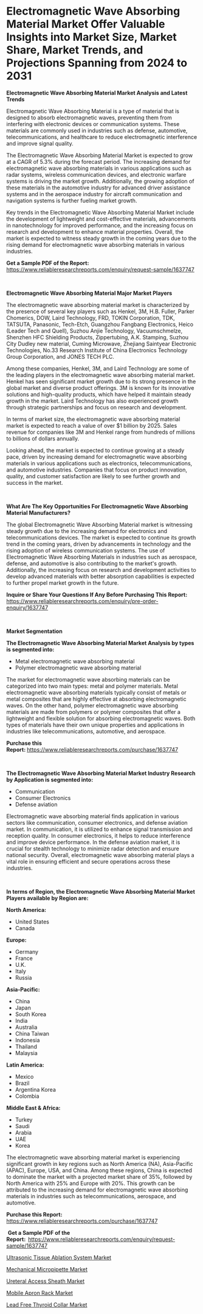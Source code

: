 <p><h1>Electromagnetic Wave Absorbing Material Market Offer Valuable Insights into Market Size, Market Share, Market Trends, and Projections Spanning from 2024 to 2031</h1></p><p><strong>Electromagnetic Wave Absorbing Material Market Analysis and Latest Trends</strong></p>
<p><p>Electromagnetic Wave Absorbing Material is a type of material that is designed to absorb electromagnetic waves, preventing them from interfering with electronic devices or communication systems. These materials are commonly used in industries such as defense, automotive, telecommunications, and healthcare to reduce electromagnetic interference and improve signal quality.</p><p>The Electromagnetic Wave Absorbing Material Market is expected to grow at a CAGR of 5.3% during the forecast period. The increasing demand for electromagnetic wave absorbing materials in various applications such as radar systems, wireless communication devices, and electronic warfare systems is driving the market growth. Additionally, the growing adoption of these materials in the automotive industry for advanced driver assistance systems and in the aerospace industry for aircraft communication and navigation systems is further fueling market growth.</p><p>Key trends in the Electromagnetic Wave Absorbing Material Market include the development of lightweight and cost-effective materials, advancements in nanotechnology for improved performance, and the increasing focus on research and development to enhance material properties. Overall, the market is expected to witness steady growth in the coming years due to the rising demand for electromagnetic wave absorbing materials in various industries.</p></p>
<p><strong>Get a Sample PDF of the Report:&nbsp;</strong> <a href="https://www.reliableresearchreports.com/enquiry/request-sample/1637747">https://www.reliableresearchreports.com/enquiry/request-sample/1637747</a></p>
<p>&nbsp;</p>
<p><strong>Electromagnetic Wave Absorbing Material Major Market Players</strong></p>
<p><p>The electromagnetic wave absorbing material market is characterized by the presence of several key players such as Henkel, 3M, H.B. Fuller, Parker Chomerics, DOW, Laird Technology, FRD, TOKIN Corporation, TDK, TATSUTA, Panasonic, Tech-Etch, Guangzhou Fangbang Electronics, Heico (Leader Tech and Quell), Suzhou Anjie Technology, Vacuumschmelze, Shenzhen HFC Shielding Products, Zippertubing, A.K. Stamping, Suzhou City Dudley new material, Cuming Microwave, Zhejiang Saintyear Electronic Technologies, No.33 Research Institute of China Electronics Technology Group Corporation, and JONES TECH PLC.</p><p>Among these companies, Henkel, 3M, and Laird Technology are some of the leading players in the electromagnetic wave absorbing material market. Henkel has seen significant market growth due to its strong presence in the global market and diverse product offerings. 3M is known for its innovative solutions and high-quality products, which have helped it maintain steady growth in the market. Laird Technology has also experienced growth through strategic partnerships and focus on research and development.</p><p>In terms of market size, the electromagnetic wave absorbing material market is expected to reach a value of over $1 billion by 2025. Sales revenue for companies like 3M and Henkel range from hundreds of millions to billions of dollars annually.</p><p>Looking ahead, the market is expected to continue growing at a steady pace, driven by increasing demand for electromagnetic wave absorbing materials in various applications such as electronics, telecommunications, and automotive industries. Companies that focus on product innovation, quality, and customer satisfaction are likely to see further growth and success in the market.</p></p>
<p>&nbsp;</p>
<p><strong>What Are The Key Opportunities For Electromagnetic Wave Absorbing Material Manufacturers?</strong></p>
<p><p>The global Electromagnetic Wave Absorbing Material market is witnessing steady growth due to the increasing demand for electronics and telecommunications devices. The market is expected to continue its growth trend in the coming years, driven by advancements in technology and the rising adoption of wireless communication systems. The use of Electromagnetic Wave Absorbing Materials in industries such as aerospace, defense, and automotive is also contributing to the market's growth. Additionally, the increasing focus on research and development activities to develop advanced materials with better absorption capabilities is expected to further propel market growth in the future.</p></p>
<p><strong>Inquire or Share Your Questions If Any Before Purchasing This Report:</strong> <a href="https://www.reliableresearchreports.com/enquiry/pre-order-enquiry/1637747">https://www.reliableresearchreports.com/enquiry/pre-order-enquiry/1637747</a></p>
<p>&nbsp;</p>
<p><strong>Market Segmentation</strong></p>
<p><strong>The Electromagnetic Wave Absorbing Material Market Analysis by types is segmented into:</strong></p>
<p><ul><li>Metal electromagnetic wave absorbing material</li><li>Polymer electromagnetic wave absorbing material</li></ul></p>
<p><p>The market for electromagnetic wave absorbing materials can be categorized into two main types: metal and polymer materials. Metal electromagnetic wave absorbing materials typically consist of metals or metal composites that are highly effective at absorbing electromagnetic waves. On the other hand, polymer electromagnetic wave absorbing materials are made from polymers or polymer composites that offer a lightweight and flexible solution for absorbing electromagnetic waves. Both types of materials have their own unique properties and applications in industries like telecommunications, automotive, and aerospace.</p></p>
<p><strong>Purchase this Report:&nbsp;</strong><a href="https://www.reliableresearchreports.com/purchase/1637747">https://www.reliableresearchreports.com/purchase/1637747</a></p>
<p>&nbsp;</p>
<p><strong>The Electromagnetic Wave Absorbing Material Market Industry Research by Application is segmented into:</strong></p>
<p><ul><li>Communication</li><li>Consumer Electronics</li><li>Defense aviation</li></ul></p>
<p><p>Electromagnetic wave absorbing material finds application in various sectors like communication, consumer electronics, and defense aviation market. In communication, it is utilized to enhance signal transmission and reception quality. In consumer electronics, it helps to reduce interference and improve device performance. In the defense aviation market, it is crucial for stealth technology to minimize radar detection and ensure national security. Overall, electromagnetic wave absorbing material plays a vital role in ensuring efficient and secure operations across these industries.</p></p>
<p>&nbsp;</p>
<p><strong>In terms of Region, the Electromagnetic Wave Absorbing Material Market Players available by Region are:</strong></p>
<p>
    <p> <strong> North America: </strong>
        <ul>
            <li>United States</li>
            <li>Canada</li>
        </ul>
        </p> 
    <p> <strong> Europe: </strong>
        <ul>
            <li>Germany</li>
            <li>France</li>
            <li>U.K.</li>
            <li>Italy</li>
            <li>Russia</li>
        </ul>
        </p> 
    <p> <strong> Asia-Pacific: </strong>
        <ul>
            <li>China</li>
            <li>Japan</li>
            <li>South Korea</li>
            <li>India</li>
            <li>Australia</li>
            <li>China Taiwan</li>
            <li>Indonesia</li>
            <li>Thailand</li>
            <li>Malaysia</li>
        </ul>
        </p> 
    <p> <strong> Latin America: </strong>
        <ul>
            <li>Mexico</li>
            <li>Brazil</li>
            <li>Argentina Korea</li>
            <li>Colombia</li>
        </ul>
        </p> 
    <p> <strong> Middle East & Africa: </strong>
        <ul>
            <li>Turkey</li>
            <li>Saudi</li>
            <li>Arabia</li>
            <li>UAE</li>
            <li>Korea</li>
        </ul>
    </p>
    </p>
<p><p>The electromagnetic wave absorbing material market is experiencing significant growth in key regions such as North America (NA), Asia-Pacific (APAC), Europe, USA, and China. Among these regions, China is expected to dominate the market with a projected market share of 35%, followed by North America with 25% and Europe with 20%. This growth can be attributed to the increasing demand for electromagnetic wave absorbing materials in industries such as telecommunications, aerospace, and automotive.</p></p>
<p><strong>Purchase this Report: </strong><a href="https://www.reliableresearchreports.com/purchase/1637747">https://www.reliableresearchreports.com/purchase/1637747</a></p>
<p>&nbsp;<strong>Get a Sample PDF of the Report:&nbsp;&nbsp;</strong><a href="https://www.reliableresearchreports.com/enquiry/request-sample/1637747">https://www.reliableresearchreports.com/enquiry/request-sample/1637747</a></p>
<p><strong></strong></p>
<p><p><a href="https://medium.com/p/2930c199391d/edit">Ultrasonic Tissue Ablation System Market</a></p><p><a href="https://medium.com/p/7b7d83276b8d/edit">Mechanical Micropipette Market</a></p><p><a href="https://medium.com/p/ba052a5a6018/edit">Ureteral Access Sheath Market</a></p><p><a href="https://medium.com/p/8f2f0ae38287/edit">Mobile Apron Rack Market</a></p><p><a href="https://medium.com/p/31717552a48a/edit">Lead Free Thyroid Collar Market</a></p></p>
